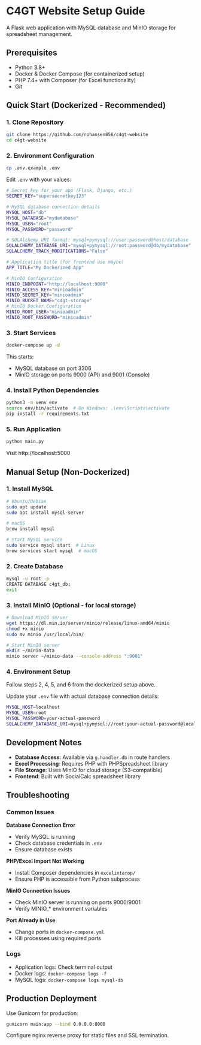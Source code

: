 # C4GT Website Setup Guide

A Flask web application with MySQL database and MinIO storage for spreadsheet management.

## Prerequisites

- Python 3.8+
- Docker & Docker Compose (for containerized setup)
- PHP 7.4+ with Composer (for Excel functionality)
- Git

## Quick Start (Dockerized - Recommended)

### 1. Clone Repository
```bash
git clone https://github.com/rohansen856/c4gt-website
cd c4gt-website
```

### 2. Environment Configuration
```bash
cp .env.example .env
```

Edit `.env` with your values:
```bash
# Secret key for your app (Flask, Django, etc.)
SECRET_KEY="supersecretkey123"

# MySQL database connection details
MYSQL_HOST="db"
MYSQL_DATABASE="mydatabase"
MYSQL_USER="root"
MYSQL_PASSWORD="password"

# SQLAlchemy URI format: mysql+pymysql://user:password@host/database
SQLALCHEMY_DATABASE_URI="mysql+pymysql://root:password@db/mydatabase"
SQLALCHEMY_TRACK_MODIFICATIONS="False"

# Application title (for frontend use maybe)
APP_TITLE="My Dockerized App"

# MinIO Configuration
MINIO_ENDPOINT="http://localhost:9000"
MINIO_ACCESS_KEY="minioadmin"
MINIO_SECRET_KEY="minioadmin"
MINIO_BUCKET_NAME="c4gt-storage"
# MinIO Docker Configuration
MINIO_ROOT_USER="minioadmin"
MINIO_ROOT_PASSWORD="minioadmin"
```

### 3. Start Services
```bash
docker-compose up -d
```

This starts:
- MySQL database on port 3306
- MinIO storage on ports 9000 (API) and 9001 (Console)

### 4. Install Python Dependencies
```bash
python3 -m venv env
source env/bin/activate  # On Windows: .\env\Scripts\activate
pip install -r requirements.txt
```

### 5. Run Application
```bash
python main.py
```

Visit http://localhost:5000

## Manual Setup (Non-Dockerized)

### 1. Install MySQL
```bash
# Ubuntu/Debian
sudo apt update
sudo apt install mysql-server

# macOS
brew install mysql

# Start MySQL service
sudo service mysql start  # Linux
brew services start mysql  # macOS
```

### 2. Create Database
```bash
mysql -u root -p
CREATE DATABASE c4gt_db;
exit
```

### 3. Install MinIO (Optional - for local storage)
```bash
# Download MinIO server
wget https://dl.min.io/server/minio/release/linux-amd64/minio
chmod +x minio
sudo mv minio /usr/local/bin/

# Start MinIO server
mkdir ~/minio-data
minio server ~/minio-data --console-address ":9001"
```

### 4. Environment Setup
Follow steps 2, 4, 5, and 6 from the dockerized setup above.

Update your `.env` file with actual database connection details:
```bash
MYSQL_HOST=localhost
MYSQL_USER=root
MYSQL_PASSWORD=your-actual-password
SQLALCHEMY_DATABASE_URI=mysql+pymysql://root:your-actual-password@localhost:3306/c4gt_db
```

## Development Notes

- **Database Access**: Available via `g.handler.db` in route handlers
- **Excel Processing**: Requires PHP with PHPSpreadsheet library
- **File Storage**: Uses MinIO for cloud storage (S3-compatible)
- **Frontend**: Built with SocialCalc spreadsheet library

## Troubleshooting

### Common Issues

**Database Connection Error**
- Verify MySQL is running
- Check database credentials in `.env`
- Ensure database exists

**PHP/Excel Import Not Working**
- Install Composer dependencies in `excelinterop/`
- Ensure PHP is accessible from Python subprocess

**MinIO Connection Issues**
- Check MinIO server is running on ports 9000/9001
- Verify MINIO_* environment variables

**Port Already in Use**
- Change ports in `docker-compose.yml`
- Kill processes using required ports

### Logs
- Application logs: Check terminal output
- Docker logs: `docker-compose logs -f`
- MySQL logs: `docker-compose logs mysql-db`

## Production Deployment

Use Gunicorn for production:
```bash
gunicorn main:app --bind 0.0.0.0:8000
```

Configure nginx reverse proxy for static files and SSL termination.